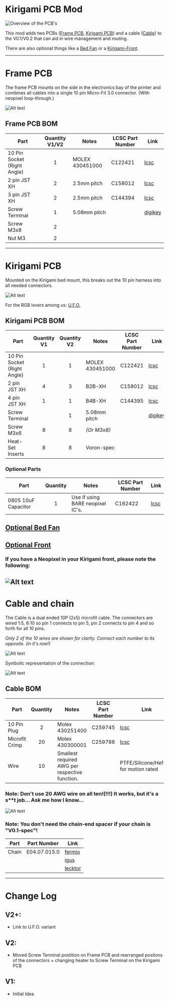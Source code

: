 # Kirigami PCB Mod

![Overview of the PCB's](/Images/overview.png?raw=true "Title")

This mod adds two PCBs ([Frame PCB](#frame-pcb), [Kirigami PCB](#kirigami-pcb)) and a cable ([Cable](#cable-and-chain)) to the V0.1/V0.2 that can aid in wire management and routing.

There are also optional things like a [Bed Fan](https://github.com/livinhack/Kirigami_PCB/tree/main/Optional/Bed_Fan) or a [Kirigami-Front](https://github.com/livinhack/Kirigami_PCB/tree/main/Optional/Front).

----

# Frame PCB
The frame PCB mounts on the side in the electronics bay of the printer and combines all cables into a single 10 pin Micro-Fit 3.0 connector. (With neopixel loop-through.)


![Alt text](Images/frame_pcb.png?raw=true "Title")

## Frame PCB BOM
| Part                        | Quantity V1/V2 | Notes           | LCSC Part Number | Link                                                                                                               |
| --------------------------- |      :-:       | --------------- | ---------------- |------------------------------------------------------------------------------------------------------------------- |
| 10 Pin Socket (Right Angle) | 1              | MOLEX 430451000 | C122421          | [lcsc](https://www.lcsc.com/product-detail/Wire-To-Board-Wire-To-Wire-Connector_MOLEX-430451000_C122421.html)              |
| 2 pin JST XH                | 2              | 2.5mm pitch     | C158012          | [lcsc](https://lcsc.com/product-detail/Wire-To-Board-Wire-To-Wire-Connector_JST-Sales-America-B2B-XH-A-LF-SN_C158012.html) |
| 3 pin JST XH                | 2              | 2.5mm pitch     | C144394          | [lcsc](https://lcsc.com/product-detail/Wire-To-Board-Wire-To-Wire-Connector_JST-Sales-America-B3B-XH-A-LF-SN_C144394.html) |
| Screw Terminal              | 1              | 5.08mm pitch    |                  | [digikey](https://www.digikey.de/en/products/detail/metz-connect-usa-inc/31101102/7794830)                                    |
| Screw M3x8                  | 2              |                 |                  |                                                                                                                    |
| Nut M3                      | 2              |                 |                  |                                                                                                                    |
----

# Kirigami PCB

Mounted on the Kirigami bed mount, this breaks out the 10 pin harness into all needed connectors.

![Alt text](Images/kirigami_pcb.png?raw=true "Title")

For the RGB lovers among us: [U.F.O.](https://github.com/livinhack/Kirigami_U.F.O)

## Kirigami PCB BOM
| Part                        | Quantity V1 | Quantity V2 | Notes           | LCSC Part Number | Link                                                                                                               |
| --------------------------- |     :-:     |     :-:     | --------------- | ---------------- |------------------------------------------------------------------------------------------------------------------- |
| 10 Pin Socket (Right Angle) | 1           | 1           | MOLEX 430451000 | C122421          | [lcsc](https://www.lcsc.com/product-detail/Wire-To-Board-Wire-To-Wire-Connector_MOLEX-430451000_C122421.html)              |
| 2 pin JST XH                | 4           | 3           | B2B-XH          | C158012          | [lcsc](https://lcsc.com/product-detail/Wire-To-Board-Wire-To-Wire-Connector_JST-Sales-America-B2B-XH-A-LF-SN_C158012.html) |
| 4 pin JST XH                | 1           | 1           | B4B-XH          | C144395          | [lcsc](https://lcsc.com/product-detail/Wire-To-Board-Wire-To-Wire-Connector_JST-Sales-America-B4B-XH-A-LF-SN_C144395.html) |
| Screw Terminal              |             | 1           | 5.08mm pitch    |                  | [digikey](https://www.digikey.de/en/products/detail/metz-connect-usa-inc/31101102/7794830)                                    |
| Screw M3x6                  | 8           | 8           | *(Or M3x8)*     |                                                                                                                                       |
| Heat-Set Inserts            | 8           | 8           | Voron-spec      |                                                                                                                                       |

### Optional Parts
| Part                | Quantity | Notes                            | LCSC Part Number | Link                                                                                                                             |
| ------------------- |   :-:    | -------------------------------- | ---------------- |--------------------------------------------------------------------------------------------------------------------------------- |
| 0805 10uF Capacitor |  1       | Use if using BARE neopixel IC's. | C162422           | [lcsc](https://www.lcsc.com/product-detail/_Murata-Electronics-_C162422.html) |

## [Optional Bed Fan](https://github.com/livinhack/Kirigami_PCB/tree/main/Optional/Bed_Fan)

## [Optional Front](https://github.com/livinhack/Kirigami_PCB/tree/main/Optional/Front)

### If you have a Neopixel in your Kirigami front, please note the following:
![Alt text](/Images/pixelwire.png?raw=true "Title")
---

# Cable and chain

The Cable is a dual ended 10P (2x5) microfit cable. The connectors are wired 1:5, 6:10 so pin 1 connects to pin 5, pin 2 connects to pin 4 and so forth for all 10 pins.


*Only 2 of the 10 wires are shown for clarity. Connect each number to its opposite. (in it's row!)*

![Alt text](Images/connector.png?raw=true "Title")

Symbolic representation of the connection:

![Alt text](Images/wiring_example.png?raw=true "Title")

## Cable BOM
| Part           | Quantity | Notes                                          | LCSC Part Number | Link                                                                                             |
| -------------- |    :-:   | ---------------------------------------------- | ---------------- |------------------------------------------------------------------------------------------------- |
| 10 Pin Plug    | 2        | Molex 430251400                                | C259745          | [lcsc](https://www.lcsc.com/product-detail/Rectangular-Connectors-Housings_MOLEX-430251000_C259745.html) |
| Microfit Crimp | 20       | Molex 430300001                                | C259786          | [lcsc](https://lcsc.com/product-detail/Line-Pressing-Terminals_MOLEX-430300001_C259786.html)             |
| Wire           | 10       | Smallest required AWG per respective function. |                  | PTFE/Silicone/Hefulon for motion rated                                                           |
### Note: Don't use 20 AWG wire on all ten!(!!!) It works, but it's a s**t job... Ask me how I know...
![Alt text](Images/IGUS_open_chain.png?raw=true "Title")

### Note: You don't need the chain-end spacer if your chain is "V0.1-spec"!
| Part  | Part Number  | Link                                                                                |
| ------| ------------ |------------------------------------------------------------------------------------ |
| Chain | E04.07.015.0 | [fermio](https://www.fermio.shop/igus-gmbh/igus-e-chain-e04.07-15-chain-links-open/)          |
|       |              | [igus](https://www.igus.eu/iPro/iPro_01_0009_0001_GBen.htm?ArtNr=E04.07.015.0&c=DE&l=en)    |
|       |              | [lecktor](https://lecktor.com/en/v0-cables-connectors/716-igus-v02-chain-e04070150-00716.html) |

-----

# Change Log #


## V2+:
 - Link to U.F.O. variant

## V2:
 - Moved Screw Terminal postition on Frame PCB and rearranged positons of the connectors + changing heater to Screw Terminal on the Kirigami PCB

## V1:
 - Initial Idea
